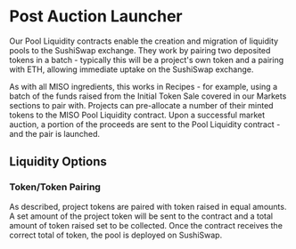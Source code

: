 # Post Auction Launcher

Our Pool Liquidity contracts enable the creation and migration of liquidity pools to the SushiSwap exchange. They work by pairing two deposited tokens in a batch - typically this will be a project's own token and a pairing with ETH, allowing immediate uptake on the SushiSwap exchange.

As with all MISO ingredients, this works in Recipes - for example, using a batch of the funds raised from the Initial Token Sale covered in our Markets sections to pair with. Projects can pre-allocate a number of their minted tokens to the MISO Pool Liquidity contract. Upon a successful market auction, a portion of the proceeds are sent to the Pool Liquidity contract - and the pair is launched.

## Liquidity Options

### Token/Token Pairing

As described, project tokens are paired with token raised in equal amounts. A set amount of the project token will be sent to the contract and a total amount of token raised set to be collected. Once the contract receives the correct total of token, the pool is deployed on SushiSwap.
